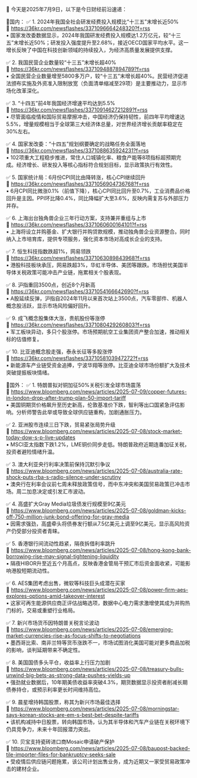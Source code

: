📅 今天是2025年7月9日，以下是今日财经前沿速递：

📌国内：
✅ 1. 2024年我国全社会研发经费投入规模比“十三五”末增长近50%  
🔗 https://36kr.com/newsflashes/3371096664248320?f=rss  
▪️ 国家发改委数据显示，2024年我国研发经费投入规模达1.2万亿元，较“十三五”末增长近50%；研发投入强度提升至2.68%，接近OECD国家平均水平。这一增长反映了中国在科技创新领域的持续投入，为经济高质量发展提供支撑。  

✅ 2. 我国民营企业数量较“十三五”末增长超40%  
🔗 https://36kr.com/newsflashes/3371094887894789?f=rss  
▪️ 全国民营企业数量增至5800多万户，较“十三五”末增长超40%。民营经济促进法颁布实施及外资准入限制放宽（负面清单缩减至29项）是主要推动力，显示市场化改革深化。  

✅ 3. “十四五”前4年我国经济增速平均达到5.5%  
🔗 https://36kr.com/newsflashes/3371091462721289?f=rss  
▪️ 尽管面临疫情和国际贸易摩擦冲击，中国经济仍保持韧性，前四年平均增速达5.5%，增量规模相当于全球第三大经济体总量，对世界经济增长贡献率稳定在30%左右。  

✅ 4. 国家发改委：“十四五”规划纲要确定的战略任务全面落地  
🔗 https://36kr.com/newsflashes/3371088635924231?f=rss  
▪️ 102项重大工程稳步推进，常住人口城镇化率、粮食产能等8项指标超预期完成。经济增长、研发投入等核心指标符合规划目标，显示政策执行有效性。  

✅ 5. 国家统计局：6月份CPI同比由降转涨，核心CPI继续回升  
🔗 https://36kr.com/newsflashes/3371056904736768?f=rss  
▪️ 6月CPI同比微涨0.1%（前值下降），核心CPI同比回升至0.7%，工业消费品价格回升是主因。PPI环比降0.4%，同比降幅扩大至3.6%，反映内需复苏与外部压力并存。  

✅ 6. 上海出台独角兽企业三年行动方案，支持兼并重组与上市  
🔗 https://36kr.com/newsflashes/3371060600164101?f=rss  
▪️ 上海将设立并购基金、扩大银行并购贷款规模，推动独角兽企业资源整合。同时纳入上市培育库，提供专项服务，强化资本市场对高成长企业的支持。  

✅ 7. 恒生科技指数跌超1%，网易领跌  
🔗 https://36kr.com/newsflashes/3371063089843968?f=rss  
▪️ 港股科技板块承压，网易跌超3%，华虹半导体、美团等跟跌。市场担忧美国半导体关税政策可能冲击产业链，拖累相关个股表现。  

✅ 8. 沪指重回3500点，创近8个月新高  
🔗 https://36kr.com/newsflashes/3371054166642690?f=rss  
▪️ A股延续反弹，沪指自2024年11月以来首次站上3500点，汽车零部件、机器人概念股活跃，显示市场风险偏好回升。  

✅ 9. 成飞概念股集体大涨，贵航股份等涨停  
🔗 https://36kr.com/newsflashes/3371080429260803?f=rss  
▪️ 军工板块异动，多只个股涨停。市场预期航空工业集团资产整合加速，推动相关标的估值修复。  

✅ 10. 比亚迪概念股走强，泰永长征等多股涨停  
🔗 https://36kr.com/newsflashes/3371058103947272?f=rss  
▪️ 新能源车产业链受资金追捧，宁波华翔等涨停。比亚迪全球市场份额扩大及技术突破提振板块情绪。  

📌国外：
✅ 1. 特朗普拟对铜加征50%关税引发全球市场震荡  
🔗 https://www.bloomberg.com/news/articles/2025-07-09/copper-futures-in-london-drop-after-trump-plan-50-import-tariff  
▪️ 美国铜期货价格飙升至历史新高，伦敦基准价下跌，智利等出口国紧急评估影响。分析师警告此举或导致全球供应链重构，加剧通胀压力。  

✅ 2. 亚洲股市连续三日下跌，贸易紧张局势升级  
🔗 https://www.bloomberg.com/news/articles/2025-07-08/stock-market-today-dow-s-p-live-updates  
▪️ MSCI亚太指数下跌1.2%，LME铜价同步走低。特朗普政府近期连番加征关税，投资者避险情绪升温。  

✅ 3. 澳大利亚央行利率决策前保持沉默引争议  
🔗 https://www.bloomberg.com/news/articles/2025-07-08/australia-rate-shock-puts-rba-s-radio-silence-under-scrutiny  
▪️ 澳央行在利率会议前七周未释放政策信号，而中东冲突和美国贸易政策已冲击市场。周二加息决定或引发汇市波动。  

✅ 4. 高盛扩大Gray Media垃圾债发行规模至9亿美元  
🔗 https://www.bloomberg.com/news/articles/2025-07-08/goldman-kicks-off-750-million-junk-bond-offering-for-gray-media  
▪️ 因需求强劲，高盛牵头将债券发行额从7.5亿美元上调至9亿美元，显示高风险资产仍受部分投资者青睐。  

✅ 5. 香港银行间流动性趋紧，隔夜拆借利率跳升  
🔗 https://www.bloomberg.com/news/articles/2025-07-08/hong-kong-bank-borrowing-rise-may-signal-tightening-liquidity  
▪️ 隔夜HIBOR升至近五个月高点，反映香港金管局干预汇市后资金面收紧，可能影响港股短期流动性。  

✅ 6. AES集团考虑出售，微软等科技巨头成潜在买家  
🔗 https://www.bloomberg.com/news/articles/2025-07-08/power-firm-aes-explores-options-amid-takeover-interest  
▪️ 这家可再生能源供应商正评估战略选项，数据中心电力需求激增使其成为并购热门标的，交易或重塑行业格局。  

✅ 7. 新兴市场货币因特朗普关税言论波动  
🔗 https://www.bloomberg.com/news/articles/2025-07-08/emerging-market-currencies-rise-as-focus-shifts-to-negotiations  
▪️ 墨西哥比索、南非兰特等货币涨跌不一，市场试图消化美国可能对更多商品加税的影响，谈判延期带来不确定性。  

✅ 8. 美国国债多头平仓，收益率上行压力加剧  
🔗 https://www.bloomberg.com/news/articles/2025-07-08/treasury-bulls-unwind-big-bets-as-strong-data-pushes-yields-up  
▪️ 强劲就业数据后，10年期美债收益率突破4.3%，期货数据显示投资者削减长期债券持仓，或预示利率更长时间维持高位。  

✅ 9. 晨星增持韩国股票，称其为新兴市场最佳选择  
🔗 https://www.bloomberg.com/news/articles/2025-07-08/morningstar-says-korean-stocks-are-em-s-best-bet-despite-tariffs  
▪️ 该机构减持中日股票，转向韩国市场，认为其半导体和汽车产业链在关税环境下仍具竞争力，未来十年回报潜力突出。  

✅ 10. 贝宝支持瓷砖进口商Mosaic申请破产保护  
🔗 https://www.bloomberg.com/news/articles/2025-07-08/baupost-backed-tile-importer-files-for-bankruptcy-seeks-sale  
▪️ 受疫情后供应链问题拖累，该公司计划出售业务，成为近期又一家受贸易政策冲击的建材企业。